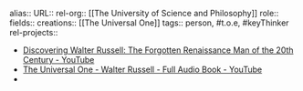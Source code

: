 alias::
URL::
rel-org:: [[The University of Science and Philosophy]] 
role::
fields::
creations:: [[The Universal One]] 
tags:: person, #t.o.e, #keyThinker 
rel-projects::

- [Discovering Walter Russell: The Forgotten Renaissance Man of the 20th Century - YouTube](https://www.youtube.com/watch?v=lTL5yk1ZLPQ)
- [The Universal One - Walter Russell - Full Audio Book - YouTube](https://www.youtube.com/watch?v=qrKnLSn70F0)
-